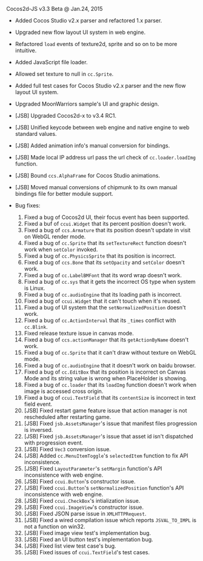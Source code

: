 Cocos2d-JS v3.3 Beta @ Jan.24, 2015

* Added Cocos Studio v2.x parser and refactored 1.x parser.
* Upgraded new flow layout UI system in web engine.
* Refactored `load` events of texture2d, sprite and so on to be more intuitive.
* Added JavaScript file loader.
* Allowed set texture to null in `cc.Sprite`.
* Added full test cases for Cocos Studio v2.x parser and the new flow layout UI system.
* Upgraded MoonWarriors sample's UI and graphic design.
* [JSB] Upgraded Cocos2d-x to v3.4 RC1.
* [JSB] Unified keycode between web engine and native engine to web standard values.
* [JSB] Added animation info's manual conversion for bindings.
* [JSB] Made local IP address url pass the url check of `cc.loader.loadImg` function.
* [JSB] Bound `ccs.AlphaFrame` for Cocos Studio animations.
* [JSB] Moved manual conversions of chipmunk to its own manual bindings file for better module support.

* Bug fixes:
	1. Fixed a bug of Cocos2d UI, their focus event has been supported.
	2. Fixed a buf of `ccui.Widget` that its percent position doesn't work.
	3. Fixed a bug of `ccs.Armature` that its position doesn't update in visit on WebGL render mode.
	4. Fixed a bug of `cc.Sprite` that its `setTextureRect` function doesn't work when `setColor` invoked.
	5. Fixed a bug of `cc.PhysicsSprite` that its position is incorrect.
	6. Fixed a bug of `ccs.Bone` that its `setOpacity` and `setColor` doesn't work.
	7. Fixed a bug of `cc.LabelBMFont` that its word wrap doesn't work.
	8. Fixed a bug of `cc.sys` that it gets the incorrect OS type when system is Linux.
	9. Fixed a bug of `cc.audioEngine` that its loading path is incorrect.
	10. Fixed a bug of `ccui.Widget` that it can't touch when it's reused.
	11. Fixed a bug of UI system that the `setNormalizedPosition` doesn't work.
	12. Fixed a bug of `cc.ActionInterval` that its `_times` conflict with `cc.Blink`.  
	13. Fixed release texture issue in canvas mode.
	14. Fixed a bug of `ccs.actionManager` that its `getActionByName` doesn't work.
	15. Fixed a bug of `cc.Sprite` that it can't draw without texture on WebGL mode.
	16. Fixed a bug of `cc.audioEngine` that it doesn't work on baidu browser.
	17. Fixed a bug of `cc.EditBox` that its position is incorrect on Canvas Mode and its string value is wrong when PlaceHolder is showing.
	18. Fixed a bug of `cc.loader` that its `loadImg` function doesn't work when image is accessed cross origin.
	19. Fixed a bug of `ccui.TextField` that its `contentSize` is incorrect in text field event.
    20. [JSB] Fixed restart game feature issue that action manager is not rescheduled after restarting game.
    21. [JSB] Fixed `jsb.AssetsManager`'s issue that manifest files progression is inversed.
    22. [JSB] Fixed `jsb.AssetsManager`'s issue that asset id isn't dispatched with progression event.
    23. [JSB] Fixed `Vec3` conversion issue.
    24. [JSB] Added `cc.MenuItemToggle`'s `selectedItem` function to fix API inconsistence.
    25. [JSB] Fixed `LayoutParameter`'s `setMargin` function's API inconsistence with web engine.
    26. [JSB] Fixed `ccui.Button`'s constructor issue.
    27. [JSB] Fixed `ccui.Button`'s `setNormalizedPosition` function's API inconsistence with web engine.
    28. [JSB] Fixed `ccui.CheckBox`'s intialization issue.
    29. [JSB] Fixed `ccui.ImageView`'s constructor issue.
    30. [JSB] Fixed JSON parse issue in `XMLHTTPRequest`.
    31. [JSB] Fixed a wired compilation issue which reports `JSVAL_TO_IMPL` is not a function on win32.
    32. [JSB] Fixed image view test's implementation bug.
    33. [JSB] Fixed an UI button test's implementation bug.
    34. [JSB] Fixed list view test case's bug.
    35. [JSB] Fixed issues of `ccui.TextField`'s test cases.